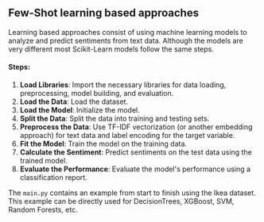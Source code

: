 ## Few-Shot learning based approaches
Learning based approaches consist of using machine learning models to analyze and predict sentiments from text data. Although the models are very different most Scikit-Learn models follow the same steps.

#### Steps:

1. **Load Libraries**: Import the necessary libraries for data loading, preprocessing, model building, and evaluation.
2. **Load the Data**: Load the dataset.
3. **Load the Model**: Initialize the model.
4. **Split the Data**: Split the data into training and testing sets.
5. **Preprocess the Data**: Use TF-IDF vectorization (or another embedding approach) for text data and label encoding for the target variable.
6. **Fit the Model**: Train the model on the training data.
7. **Calculate the Sentiment**: Predict sentiments on the test data using the trained model.
8. **Evaluate the Performance**: Evaluate the model's performance using a classification report.

The `main.py` contains an example from start to finish using the Ikea dataset.
This example can be directly used for DecisionTrees, XGBoost, SVM, Random Forests, etc.